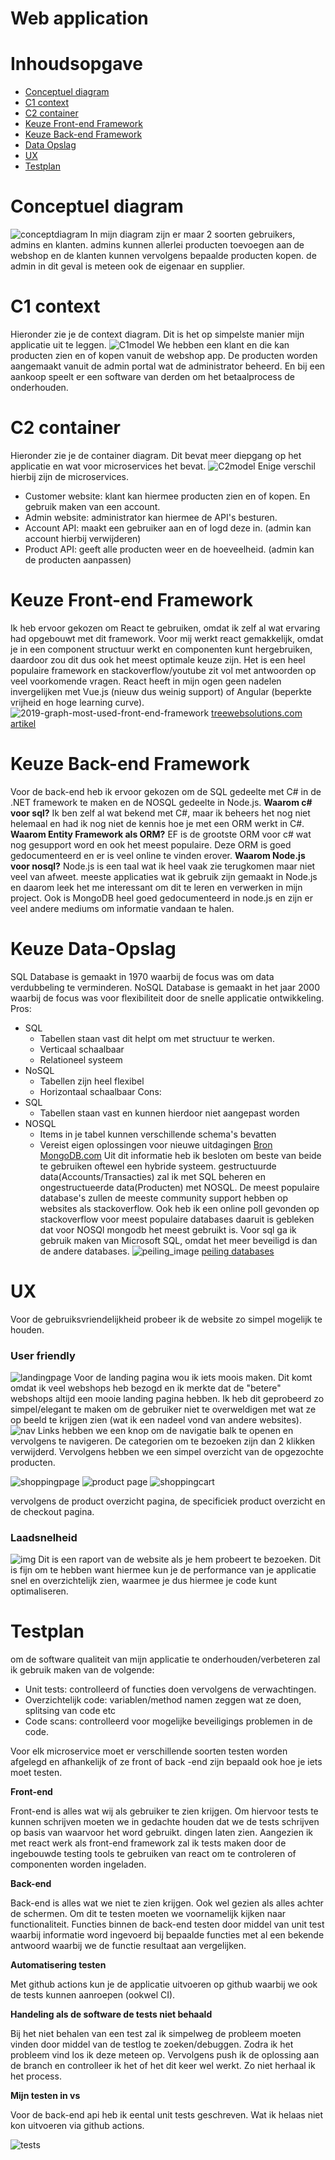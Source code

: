 # Web application
# Inhoudsopgave
-   [Conceptuel diagram](#conceptuel-diagram) 
-   [C1 context](#c1-context)
-   [C2 container](#c2-container)
-   [Keuze Front-end Framework](#keuze-front-end-framework)
-   [Keuze Back-end Framework](#keuze-front-end-framework)
-   [Data Opslag](#keuze-data-opslag)
-   [UX](#ux)
-   [Testplan](#Testplan)
# Conceptuel diagram
![conceptdiagram](https://user-images.githubusercontent.com/79853948/164680365-a521b5ad-2595-436f-875e-67510c01bf00.png)
In mijn diagram zijn er maar 2 soorten gebruikers, admins en klanten. admins kunnen allerlei producten toevoegen aan de webshop en de klanten kunnen vervolgens
bepaalde producten kopen. de admin in dit geval is meteen ook de eigenaar en supplier.
# C1 context
Hieronder zie je de context diagram. Dit is het op simpelste manier mijn applicatie uit te leggen.
![C1model](https://user-images.githubusercontent.com/79853948/164454842-9ea83dcd-d351-4567-bf42-d485b6709271.png)
We hebben een klant en die kan producten zien en of kopen vanuit de webshop app. De producten worden aangemaakt vanuit de admin portal wat de administrator beheerd. En bij een aankoop speelt er een software van derden om het betaalprocess de onderhouden.
# C2 container
Hieronder zie je de container diagram. Dit bevat meer diepgang op het applicatie en wat voor microservices het bevat.
![C2model](https://user-images.githubusercontent.com/79853948/164454929-509462e5-cfd3-44c9-9626-658f478dccd4.png)
Enige verschil hierbij zijn de microservices.
- Customer website: klant kan hiermee producten zien en of kopen. En gebruik maken van een account.
- Admin website: administrator kan hiermee de API's besturen.
- Account API: maakt een gebruiker aan en of logd deze in. (admin kan account hierbij verwijderen)
- Product API: geeft alle producten weer en de hoeveelheid. (admin kan de producten aanpassen)

# Keuze Front-end Framework
Ik heb ervoor gekozen om React te gebruiken, omdat ik zelf al wat ervaring had opgebouwt met dit framework.
Voor mij werkt react gemakkelijk, omdat je in een component structuur werkt en componenten kunt hergebruiken, daardoor zou dit dus ook het meest optimale keuze zijn. 
Het is een heel populaire framework en stackoverflow/youtube zit vol met antwoorden op veel voorkomende vragen.
React heeft in mijn ogen geen nadelen invergelijken met Vue.js (nieuw dus weinig support) of Angular (beperkte vrijheid en hoge learning curve).
![2019-graph-most-used-front-end-framework](https://cdn.shortpixel.ai/client/q_lossless,ret_img,w_767/https://existek.com/wp-content/uploads/2020/01/frame.png)
[treewebsolutions.com artikel](https://treewebsolutions.com/articles/top-front-end-frameworks-in-2020-year-19)
# Keuze Back-end Framework
Voor de back-end heb ik ervoor gekozen om de SQL gedeelte met C# in de .NET framework te maken en de NOSQL gedeelte in Node.js.
**Waarom c# voor sql?**
Ik ben zelf al wat bekend met C#, maar ik beheers het nog niet helemaal en had ik nog niet de kennis hoe je met een ORM werkt in C#.
**Waarom Entity Framework als ORM?**
EF is de grootste ORM voor c# wat nog gesupport word en ook het meest populaire. Deze ORM is goed gedocumenteerd en er is veel online te vinden erover.
**Waarom Node.js voor nosql?**
Node.js is een taal wat ik heel vaak zie terugkomen maar niet veel van afweet. meeste applicaties wat ik gebruik zijn gemaakt in Node.js en daarom leek het me interessant om dit te leren en verwerken in mijn project. Ook is MongoDB heel goed gedocumenteerd in node.js en zijn er veel andere mediums om informatie vandaan te halen.
# Keuze Data-Opslag
SQL Database is gemaakt in 1970 waarbij de focus was om data verdubbeling te verminderen. 
NoSQL Database is gemaakt in het jaar 2000 waarbij de focus was voor flexibiliteit door de snelle applicatie ontwikkeling.
Pros:
*  SQL
    -   Tabellen staan vast dit helpt om met structuur te werken.
    -   Verticaal schaalbaar
    -   Relationeel systeem
*   NoSQL
    -	Tabellen zijn heel flexibel
    -	Horizontaal schaalbaar
Cons:
* SQL
  -	Tabellen staan vast en kunnen hierdoor niet aangepast worden
* NOSQL
    - Items in je tabel kunnen verschillende schema's bevatten
    - Vereist eigen oplossingen voor nieuwe uitdagingen
[Bron MongoDB.com](https://www.mongodb.com/nosql-explained/nosql-vs-sql)
Uit dit informatie heb ik besloten om beste van beide te gebruiken oftewel een hybride systeem.
gestructuurde data(Accounts/Transacties) zal ik met SQL beheren en ongestructueerde data(Producten) met NOSQL.
De meest populaire database's zullen de meeste community support hebben op websites als stackoverflow. Ook heb ik een online poll gevonden op stackoverflow voor meest populaire databases
daaruit is gebleken dat voor NOSQl mongodb het meest gebruikt is. Voor sql ga ik gebruik maken van Microsoft SQL, omdat het meer beveiligd is dan de andere databases.
![peiling_image](https://user-images.githubusercontent.com/79853948/164269996-9374b0ae-a11f-47b2-a7c0-9b2c0836977e.png)
[peiling databases](https://insights.stackoverflow.com/survey/2021#most-popular-technologies-database-prof)
# UX
Voor de gebruiksvriendelijkheid probeer ik de website zo simpel mogelijk te houden.
### User friendly
![landingpage](https://user-images.githubusercontent.com/79853948/172265493-dffedc33-2a78-4931-b4a6-693391ee964a.png)
Voor de landing pagina wou ik iets moois maken. Dit komt omdat ik veel webshops heb bezogd en ik merkte dat de "betere" webshops altijd een mooie landing pagina hebben. Ik heb dit geprobeerd zo simpel/elegant te maken om de gebruiker niet te overweldigen met wat ze op beeld te krijgen zien (wat ik een nadeel vond van andere websites).
![nav](https://user-images.githubusercontent.com/79853948/172265576-0193fb98-2dc9-472b-9997-487fee772357.png)
Links hebben we een knop om de navigatie balk te openen en vervolgens te navigeren. De categorien om te bezoeken zijn dan 2 klikken verwijderd.
Vervolgens hebben we een simpel overzicht van de opgezochte producten.

![shoppingpage](https://user-images.githubusercontent.com/79853948/174210758-cbc5e241-5be4-4900-9672-ea2223c90fa2.png)
![product page](https://user-images.githubusercontent.com/79853948/174210750-531f2997-7115-4412-b1c1-ee4e07d3e791.png)
![shoppingcart](https://user-images.githubusercontent.com/79853948/174210756-e7e4801b-d803-44c1-93aa-9be8f2a2ffb0.png)

vervolgens de product overzicht pagina, de specificiek product overzicht en de checkout pagina.


### Laadsnelheid
![img](https://user-images.githubusercontent.com/79853948/172265070-012052b1-9a74-4554-af81-62fe084bb5bf.png)
Dit is een raport van de website als je hem probeert te bezoeken. Dit is fijn om te hebben want hiermee kun je de performance van je applicatie snel en overzichtelijk zien, waarmee je dus hiermee je code kunt optimaliseren.





# Testplan
om de software qualiteit van mijn applicatie te onderhouden/verbeteren zal ik gebruik maken van de volgende:
* Unit tests: controlleerd of functies doen vervolgens de verwachtingen.
* Overzichtelijk code: variablen/method namen zeggen wat ze doen, splitsing van code etc
* Code scans: controlleerd voor mogelijke beveiligings problemen in de code.

Voor elk microservice moet er verschillende soorten testen worden afgelegd en afhankelijk of ze front of back -end zijn bepaald ook hoe je iets moet testen.

**Front-end**

Front-end is alles wat wij als gebruiker te zien krijgen. Om hiervoor tests te kunnen schrijven moeten we in gedachte houden dat we de tests schrijven op basis van waarvoor het word gebruikt. dingen laten zien. 
Aangezien ik met react werk als front-end framework zal ik tests maken door de ingebouwde testing tools te gebruiken van react om te controleren of componenten worden ingeladen.

**Back-end**

Back-end is alles wat we niet te zien krijgen. Ook wel gezien als alles achter de schermen. Om dit te testen moeten we voornamelijk kijken naar functionaliteit. Functies binnen de back-end testen door middel van unit test waarbij informatie word ingevoerd bij bepaalde functies met al een bekende antwoord waarbij we de functie resultaat aan vergelijken.

**Automatisering testen**

Met github actions kun je de applicatie uitvoeren op github waarbij we ook de tests kunnen aanroepen (ookwel CI).

**Handeling als de software de tests niet behaald**

Bij het niet behalen van een test zal ik simpelweg de probleem moeten vinden door middel van de testlog te zoeken/debuggen. Zodra ik het probleem vind los ik deze meteen op. Vervolgens push ik de oplossing aan de branch en controlleer ik het of het dit keer wel werkt. Zo niet herhaal ik het process.

**Mijn testen in vs**

Voor de back-end api heb ik eental unit tests geschreven. Wat ik helaas niet kon uitvoeren via github actions.

![tests](https://user-images.githubusercontent.com/79853948/174254802-7b57a1f9-15bb-4e69-afcd-a6bc5be121f4.png)


